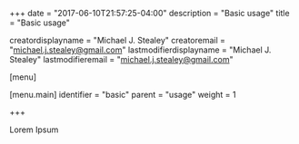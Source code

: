 +++
date = "2017-06-10T21:57:25-04:00"
description = "Basic usage"
title = "Basic usage"

creatordisplayname = "Michael J. Stealey" creatoremail = "michael.j.stealey@gmail.com" lastmodifierdisplayname = "Michael J. Stealey" lastmodifieremail = "michael.j.stealey@gmail.com"

[menu]

  [menu.main]
    identifier = "basic"
    parent = "usage"
    weight = 1

+++

Lorem Ipsum
